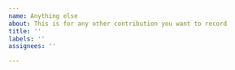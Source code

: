 ```yaml
---
name: Anything else
about: This is for any other contribution you want to record
title: ''
labels: ''
assignees: ''

---
```



